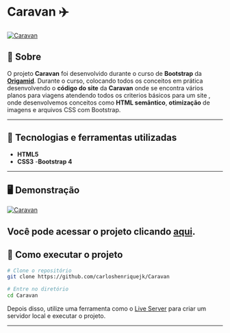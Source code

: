 # Caravan ✈️

[![Caravan](https://imgur.com/lCewlF5.png "Clique para acessar o projeto")](https://carav.netlify.app "Clique para acessar o projeto")   


## 📖 Sobre   
O projeto **Caravan** foi desenvolvido durante o curso de **Bootstrap** da **[Origamid](https://www.origamid.com/)**. Durante o curso, colocando todos os conceitos em prática desenvolvendo o **código do site** da **Caravan** onde se encontra vários planos para viagens atendendo todos os criterios básicos para um site , onde desenvolvemos conceitos como **HTML semântico**, **otimização** de imagens e arquivos CSS com Bootstrap.  

---

## 🚀 Tecnologias e ferramentas utilizadas
- **HTML5**
- **CSS3**
-**Bootstrap 4**
---

## 🖥️ Demonstração
[![Caravan]( https://imgur.com/sr0qvV2.png "Clique para acessar o projeto")](https://carav.netlify.app/inscricao.html "Clique para acessar o projeto")   

Você pode acessar o projeto clicando [aqui](https://carav.netlify.app).
---


## 🔧 Como executar o projeto

```bash
# Clone o repositório
git clone https://github.com/carloshenriquejk/Caravan

# Entre no diretório
cd Caravan
```
Depois disso, utilize uma ferramenta como o [Live Server](https://marketplace.visualstudio.com/items?itemName=ritwickdey.LiveServer) para criar um servidor local e executar o projeto.

---
